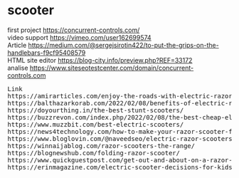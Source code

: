 # scooter
first project https://concurrent-controls.com/
<br>
video support https://vimeo.com/user162699574
<br>
Article https://medium.com/@sergejsirotin422/to-put-the-grips-on-the-handlebars-f9cf95408579
<br>
HTML site editor https://blog-city.info/preview.php?REF=33172
<br>
analise https://www.siteseotestcenter.com/domain/concurrent-controls.com

<pre>
Link
https://amirarticles.com/enjoy-the-roads-with-electric-razor-scooter/
https://balthazarkorab.com/2022/02/08/benefits-of-electric-razor-scooters/
https://doyourthing.in/the-best-stunt-scooters/
https://buzzrevon.com/index.php/2022/02/08/the-best-cheap-electric-kids-scooter/
https://www.muzzbit.com/best-electric-scooters/
https://news4technology.com/how-to-make-your-razor-scooter-faster/
https://www.bloglovin.com/@naveedseo/electric-razor-scooters-power-at-a-price
https://winnaijablog.com/razor-scooters-the-range/
https://blognewshub.com/folding-razor-scooter/
https://www.quickguestpost.com/get-out-and-about-on-a-razor-scooter/
https://erinmagazine.com/electric-scooter-decisions-for-kids-and-parents/
</pre>
